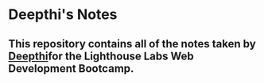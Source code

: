 
# Deepthi's Notes


##   This repository contains all of the notes taken by [Deepthi](https://www.lighthouselabs.ca/)for the Lighthouse Labs Web Development Bootcamp.